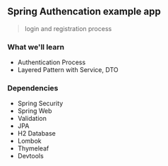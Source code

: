 ## Spring Authencation example app
> login and registration process


### What we'll learn
- Authentication Process
- Layered Pattern with Service, DTO


### Dependencies
- Spring Security
- Spring Web
- Validation
- JPA
- H2 Database
- Lombok
- Thymeleaf
- Devtools


<!-- ### Authentication Process Diagram -->